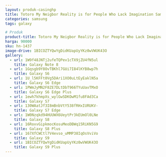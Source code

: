 ```yaml
---
layout: produk-casinghp
title: Totoro My Neigbor Reality is for People Who Lack Imagination Samsung Galaxy S9 Plus Case
categories: samsung
tags: galaxy

# Produk
product-title: Totoro My Neigbor Reality is for People Who Lack Imagination Samsung Galaxy S9 Plus Case
harga: 90000
sku: hn-1437
image-drive: 1BICOZTYQwYgDidKUapUyYKz0wVWUK43O
gallery:
  - url: 1W9f48JNTj2ufeTQPev1cTX9jZU4fN5ul
    title: Galaxy Note 8
  - url: 1Gqsgb9Y8OvTBKhl7GUi7I84lKYB8wp7h
    title: Galaxy S6
  - url: 1U_l5KFFt0Vg5DAri1XO0uLtEyEaklN5a
    title: Galaxy S6 Edge
  - url: 1PWmJyMN2F8ZE7DLtDbT966TYuUavTMxO
    title: Galaxy S6 Edge Plus
  - url: 1ewh7khmpXs_wylGwSDKOwM1fu8FAd3Ca
    title: Galaxy S7
  - url: 130WAatJf3I8mBnbVtY538fRHxIURUKV-
    title: Galaxy S7 Edge
  - url: 1W0Nzqkd94HUUWX6UeytPr3kEUmOl0LNe
    title: Galaxy S8
  - url: 16RoxvGipkmocKosuMeoDBWq15RiKN5G9
    title: Galaxy S8 Plus
  - url: 167XfCWCtl7V4evso_uMMP38IqOsVviVo
    title: Galaxy S9
  - url: 1BICOZTYQwYgDidKUapUyYKz0wVWUK43O
    title: Galaxy S9 Plus
---
```

